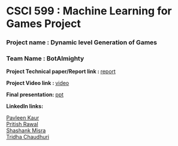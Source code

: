 # CSCI 599 : Machine Learning for Games Project 

### Project name : Dynamic level Generation of Games
### Team Name : BotAlmighty

<b> Project Technical paper/Report link : </b> [report](https://drive.google.com/file/d/1U89ot_udv8zIUI2YV6zz39sNUkEDmgA2/view?usp=sharing)

<b>Project Video link : </b> [video](https://drive.google.com/open?id=1IUuJcpd_mh41e1-sLMjjAty1ZbosZS-5)

<b>Final presentation: </b> [ppt](https://docs.google.com/presentation/d/1333Y1lJgvakPe2_7qqOM3Rt3mWLskpH8d_LpkoVw4DQ/edit?usp=sharing)

<b> LinkedIn links: </b>

[Pavleen Kaur](https://www.linkedin.com/in/pavleen-kaur-usc-ms/) <br>
[Pritish Rawal](https://www.linkedin.com/in/pritish-rawal-22692815b/) <br>
[Shashank Misra](https://www.linkedin.com/in/misrashashank/) <br>
[Tridha Chaudhuri](https://www.linkedin.com/in/tridha-chaudhuri-928817105/)<br>

